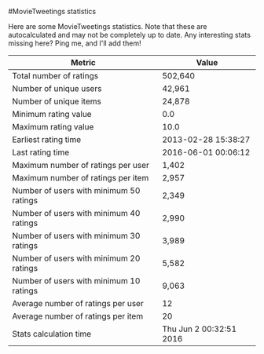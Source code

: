 #MovieTweetings statistics

Here are some MovieTweetings statistics. Note that these are autocalculated and may not be completely up to date. Any interesting stats missing here? Ping me, and I'll add them!

Metric | Value
--- | ---
Total number of ratings                 | 502,640
Number of unique users                  | 42,961
Number of unique items                  | 24,878
Minimum rating value                    | 0.0
Maximum rating value                    | 10.0
Earliest rating time                    | 2013-02-28 15:38:27
Last rating time                        | 2016-06-01 00:06:12
Maximum number of ratings per user      | 1,402
Maximum number of ratings per item      | 2,957
Number of users with minimum 50 ratings | 2,349
Number of users with minimum 40 ratings | 2,990
Number of users with minimum 30 ratings | 3,989
Number of users with minimum 20 ratings | 5,582
Number of users with minimum 10 ratings | 9,063
Average number of ratings per user      | 12
Average number of ratings per item      | 20
Stats calculation time                  | Thu Jun  2 00:32:51 2016

